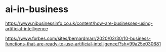 # ai-in-business
https://www.nibusinessinfo.co.uk/content/how-are-businesses-using-artificial-intelligence

https://www.forbes.com/sites/bernardmarr/2020/03/30/10-business-functions-that-are-ready-to-use-artificial-intelligence/?sh=99a25e030681

